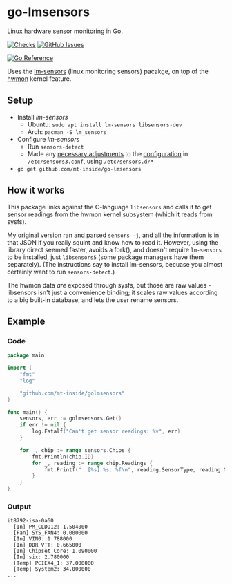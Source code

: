 # go-lmsensors
Linux hardware sensor monitoring in Go.

[![Checks](https://github.com/mt-inside/go-lmsensors/actions/workflows/checks.yaml/badge.svg)](https://github.com/mt-inside/go-lmsensors/actions/workflows/checks.yaml)
[![GitHub Issues](https://img.shields.io/github/issues-raw/mt-inside/go-lmsensors)](https://github.com/mt-inside/go-lmsensors/issues)

[![Go Reference](https://pkg.go.dev/badge/github.com/mt-inside/go-lmsensors.svg)](https://pkg.go.dev/github.com/mt-inside/go-lmsensors)

Uses the [lm-sensors](https://github.com/lm-sensors/lm-sensors) (linux monitoring sensors) pacakge, on top of the [hwmon](https://hwmon.wiki.kernel.org) kernel feature.

## Setup
* Install _lm-sensors_
  * Ubuntu: `sudo apt install lm-sensors libsensors-dev`
  * Arch: `pacman -S lm_sensors`
* Configure _lm-sensors_
  * Run `sensors-detect`
  * Made any [necessary adjustments](https://hwmon.wiki.kernel.org/faq) to the [configuration](https://linux.die.net/man/5/sensors3.conf) in `/etc/sensors3.conf`, using `/etc/sensors.d/*`
* `go get github.com/mt-inside/go-lmsensors`

## How it works
This package links against the C-language `libsensors` and calls it to get sensor readings from the hwmon kernel subsystem (which it reads from sysfs).

My original version ran and parsed `sensors -j`, and all the information is in that JSON if you really squint and know how to read it.
However, using the library direct seemed faster, avoids a fork(), and doesn't require `lm-sensors` to be installed, just `libsensors5` (some package managers have them separately). (The instructions say to install lm-sensors, becuase you almost certainly want to run `sensors-detect`.)

The hwmon data _are_ exposed through sysfs, but those are raw values - libsensors isn't just a convenience binding; it scales raw values according to a big built-in database, and lets the user rename sensors.

## Example

### Code
```go
package main

import (
	"fmt"
	"log"

	"github.com/mt-inside/golmsensors"
)

func main() {
	sensors, err := golmsensors.Get()
	if err != nil {
		log.Fatalf("Can't get sensor readings: %v", err)
	}

	for _, chip := range sensors.Chips {
		fmt.Println(chip.ID)
		for _, reading := range chip.Readings {
			fmt.Printf("  [%s] %s: %f\n", reading.SensorType, reading.Name, reading.Value)
		}
	}
}
```

### Output
```
it8792-isa-0a60
  [In] PM_CLDO12: 1.504000
  [Fan] SYS_FAN4: 0.000000
  [In] VIN0: 1.788000
  [In] DDR VTT: 0.665000
  [In] Chipset Core: 1.090000
  [In] six: 2.780000
  [Temp] PCIEX4_1: 37.000000
  [Temp] System2: 34.000000
...
```
